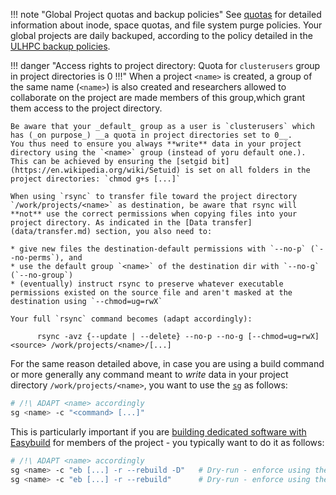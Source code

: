 
!!! note "Global Project quotas and backup policies"
    See [quotas](../filesystems/quotas.md) for detailed information about inode,
    space quotas, and file system purge policies.
    Your global projects are daily backuped, according to the policy detailed in the [ULHPC backup policies](../data/backups.md).

<!--start-warning-clusterusers-->

!!! danger "Access rights to project directory: Quota for `clusterusers` group in project directories is 0 !!!"
    When a project `<name>` is created, a group of the same name (`<name>`) is also created and researchers allowed to collaborate on the project are made members of this group,which grant them access to the project directory.

    Be aware that your _default_ group as a user is `clusterusers` which has (_on purpose_) __a quota in project directories set to 0__.
    You thus need to ensure you always **write** data in your project directory using the `<name>` group (instead of yoru default one.).
    This can be achieved by ensuring the [setgid bit](https://en.wikipedia.org/wiki/Setuid) is set on all folders in the project directories: `chmod g+s [...]`

    When using `rsync` to transfer file toward the project directory `/work/projects/<name>` as destination, be aware that rsync will **not** use the correct permissions when copying files into your project directory. As indicated in the [Data transfer](data/transfer.md) section, you also need to:

    * give new files the destination-default permissions with `--no-p` (`--no-perms`), and
    * use the default group `<name>` of the destination dir with `--no-g` (`--no-group`)
    * (eventually) instruct rsync to preserve whatever executable permissions existed on the source file and aren't masked at the destination using `--chmod=ug=rwX`

    Your full `rsync` command becomes (adapt accordingly):

          rsync -avz {--update | --delete} --no-p --no-g [--chmod=ug=rwX] <source> /work/projects/<name>/[...]

For the same reason detailed above, in case you are using a build command or
more generally any command meant to _write_ data in your project directory
`/work/projects/<name>`, you want to use the
[`sg`](https://linux.die.net/man/1/sg) as follows:

```bash
# /!\ ADAPT <name> accordingly
sg <name> -c "<command> [...]"
```

This is particularly important if you are [building dedicated software with
Easybuild](../environment/easybuild.md) for members of the project - you typically want to do it as follows:

```bash
# /!\ ADAPT <name> accordingly
sg <name> -c "eb [...] -r --rebuild -D"   # Dry-run - enforce using the '<name>' group
sg <name> -c "eb [...] -r --rebuild"      # Dry-run - enforce using the '<name>' group
```



<!--end-warning-clusterusers-->
